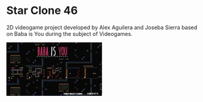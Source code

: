 # Star Clone 46

2D videogame project developed by Alex Aguilera and Joseba Sierra based on Baba is You during the subject of Videogames.  

![GitHub Logo](Images/r.gif)

